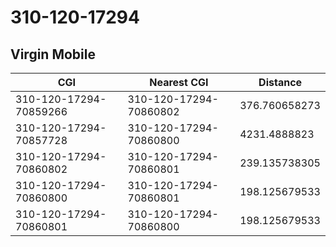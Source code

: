 # 310-120-17294
## Virgin Mobile


| CGI | Nearest CGI | Distance |
|-----|-------------|----------|
| 310-120-17294-70859266 | 310-120-17294-70860802 | 376.760658273 |
| 310-120-17294-70857728 | 310-120-17294-70860800 | 4231.4888823 |
| 310-120-17294-70860802 | 310-120-17294-70860801 | 239.135738305 |
| 310-120-17294-70860800 | 310-120-17294-70860801 | 198.125679533 |
| 310-120-17294-70860801 | 310-120-17294-70860800 | 198.125679533 |
